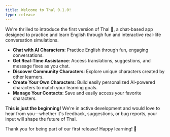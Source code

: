 ```yaml
---
title: Welcome to Thal 0.1.0!
type: release
---
```


We're thrilled to introduce the first version of Thal 🐒, a chat-based app designed to practice and learn English through fun and interactive real-life conversation simulations.

- **Chat with AI Characters**: Practice English through fun, engaging conversations.
- **Get Real-Time Assistance**: Access translations, suggestions, and message fixes as you chat.
- **Discover Community Characters**: Explore unique characters created by other learners.
- **Create Your Own Characters**: Build easily personalized AI-powered characters to match your learning goals.
- **Manage Your Contacts**: Save and easily access your favorite characters.

**This is just the beginning!** We're in active development and would love to hear from you—whether it's feedback, suggestions, or bug reports, your input will shape the future of Thal.

Thank you for being part of our first release! Happy learning! 🎉

